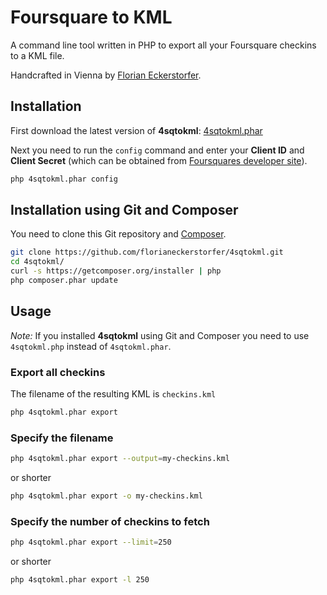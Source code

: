 Foursquare to KML
=================

A command line tool written in PHP to export all your Foursquare checkins to a KML file.

Handcrafted in Vienna by [Florian Eckerstorfer](http://florianeckerstorfer.com).

Installation
------------

First download the latest version of **4sqtokml**: [4sqtokml.phar](http://42.ly/CV8d)

Next you need to run the `config` command and enter your **Client ID** and **Client Secret** (which can be obtained from [Foursquares developer site](https://developer.foursquare.com)).

```bash
php 4sqtokml.phar config
```

Installation using Git and Composer
-----------------------------------

You need to clone this Git repository and [Composer](http://getcomposer.org).

```bash
git clone https://github.com/florianeckerstorfer/4sqtokml.git
cd 4sqtokml/
curl -s https://getcomposer.org/installer | php
php composer.phar update
```


Usage
-----

*Note:* If you installed **4sqtokml** using Git and Composer you need to use `4sqtokml.php` instead of `4sqtokml.phar`.

### Export all checkins

The filename of the resulting KML is `checkins.kml`

```bash
php 4sqtokml.phar export
```

### Specify the filename

```bash
php 4sqtokml.phar export --output=my-checkins.kml
```

or shorter

```bash
php 4sqtokml.phar export -o my-checkins.kml
```

### Specify the number of checkins to fetch

```bash
php 4sqtokml.phar export --limit=250
```

or shorter

```bash
php 4sqtokml.phar export -l 250
```
